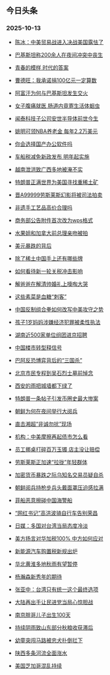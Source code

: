 ## 今日头条 
### 2025-10-13

+ [陈冰：中美贸易战进入决战美国露怯了](https://www.toutiao.com/trending/7560334849270091290/?category_name=topic_innerflow&event_type=hot_board&log_pb=%257B%2522category_name%2522%253A%2522topic_innerflow%2522%252C%2522cluster_type%2522%253A%252213%2522%252C%2522enter_from%2522%253A%2522click_category%2522%252C%2522entrance_hotspot%2522%253A%2522outside%2522%252C%2522event_type%2522%253A%2522hot_board%2522%252C%2522hot_board_cluster_id%2522%253A%25227560334849270091290%2522%252C%2522hot_board_impr_id%2522%253A%2522202510130011192203C797558BA3CF0626%2522%252C%2522jump_page%2522%253A%2522hot_board_page%2522%252C%2522location%2522%253A%2522news_hot_card%2522%252C%2522page_location%2522%253A%2522hot_board_page%2522%252C%2522source%2522%253A%2522trending_tab%2522%252C%2522style_id%2522%253A%252240132%2522%252C%2522title%2522%253A%2522%25E9%2599%2588%25E5%2586%25B0%25EF%25BC%259A%25E4%25B8%25AD%25E7%25BE%258E%25E8%25B4%25B8%25E6%2598%2593%25E6%2588%2598%25E8%25BF%259B%25E5%2585%25A5%25E5%2586%25B3%25E6%2588%2598%25E7%25BE%258E%25E5%259B%25BD%25E9%259C%25B2%25E6%2580%25AF%25E4%25BA%2586%2522%257D&rank=&style_id=40132&topic_id=7560334849270091290)

+ [巴基斯坦称200余人在夜间冲突中丧生](https://www.toutiao.com/trending/7560219596517326894/?category_name=topic_innerflow&event_type=hot_board&log_pb=%257B%2522category_name%2522%253A%2522topic_innerflow%2522%252C%2522cluster_type%2522%253A%25220%2522%252C%2522enter_from%2522%253A%2522click_category%2522%252C%2522entrance_hotspot%2522%253A%2522outside%2522%252C%2522event_type%2522%253A%2522hot_board%2522%252C%2522hot_board_cluster_id%2522%253A%25227560219596517326894%2522%252C%2522hot_board_impr_id%2522%253A%2522202510130011192203C797558BA3CF0626%2522%252C%2522jump_page%2522%253A%2522hot_board_page%2522%252C%2522location%2522%253A%2522news_hot_card%2522%252C%2522page_location%2522%253A%2522hot_board_page%2522%252C%2522source%2522%253A%2522trending_tab%2522%252C%2522style_id%2522%253A%252240132%2522%252C%2522title%2522%253A%2522%25E5%25B7%25B4%25E5%259F%25BA%25E6%2596%25AF%25E5%259D%25A6%25E7%25A7%25B0200%25E4%25BD%2599%25E4%25BA%25BA%25E5%259C%25A8%25E5%25A4%259C%25E9%2597%25B4%25E5%2586%25B2%25E7%25AA%2581%25E4%25B8%25AD%25E4%25B8%25A7%25E7%2594%259F%2522%257D&rank=&style_id=40132&topic_id=7560219596517326894)

+ [青春的模样 时代的答案](https://www.toutiao.com/article/7555126292036485666)

+ [曹德旺：我承诺捐100亿元一定算数](https://www.toutiao.com/trending/7560299616147607082/?category_name=topic_innerflow&event_type=hot_board&log_pb=%257B%2522category_name%2522%253A%2522topic_innerflow%2522%252C%2522cluster_type%2522%253A%252213%2522%252C%2522enter_from%2522%253A%2522click_category%2522%252C%2522entrance_hotspot%2522%253A%2522outside%2522%252C%2522event_type%2522%253A%2522hot_board%2522%252C%2522hot_board_cluster_id%2522%253A%25227560299616147607082%2522%252C%2522hot_board_impr_id%2522%253A%2522202510130011192203C797558BA3CF0626%2522%252C%2522jump_page%2522%253A%2522hot_board_page%2522%252C%2522location%2522%253A%2522news_hot_card%2522%252C%2522page_location%2522%253A%2522hot_board_page%2522%252C%2522source%2522%253A%2522trending_tab%2522%252C%2522style_id%2522%253A%252240132%2522%252C%2522title%2522%253A%2522%25E6%259B%25B9%25E5%25BE%25B7%25E6%2597%25BA%25EF%25BC%259A%25E6%2588%2591%25E6%2589%25BF%25E8%25AF%25BA%25E6%258D%2590100%25E4%25BA%25BF%25E5%2585%2583%25E4%25B8%2580%25E5%25AE%259A%25E7%25AE%2597%25E6%2595%25B0%2522%257D&rank=&style_id=40132&topic_id=7560299616147607082)

+ [阿富汗为何与巴基斯坦发生交火](https://www.toutiao.com/trending/7560229158429658665/?category_name=topic_innerflow&event_type=hot_board&log_pb=%257B%2522category_name%2522%253A%2522topic_innerflow%2522%252C%2522cluster_type%2522%253A%252213%2522%252C%2522enter_from%2522%253A%2522click_category%2522%252C%2522entrance_hotspot%2522%253A%2522outside%2522%252C%2522event_type%2522%253A%2522hot_board%2522%252C%2522hot_board_cluster_id%2522%253A%25227560229158429658665%2522%252C%2522hot_board_impr_id%2522%253A%2522202510130011192203C797558BA3CF0626%2522%252C%2522jump_page%2522%253A%2522hot_board_page%2522%252C%2522location%2522%253A%2522news_hot_card%2522%252C%2522page_location%2522%253A%2522hot_board_page%2522%252C%2522source%2522%253A%2522trending_tab%2522%252C%2522style_id%2522%253A%252240132%2522%252C%2522title%2522%253A%2522%25E9%2598%25BF%25E5%25AF%258C%25E6%25B1%2597%25E4%25B8%25BA%25E4%25BD%2595%25E4%25B8%258E%25E5%25B7%25B4%25E5%259F%25BA%25E6%2596%25AF%25E5%259D%25A6%25E5%258F%2591%25E7%2594%259F%25E4%25BA%25A4%25E7%2581%25AB%2522%257D&rank=&style_id=40132&topic_id=7560229158429658665)

+ [女子腹痛就医 肠道内竟寄生活体蛔虫](https://www.toutiao.com/trending/7559916695859642394/?category_name=topic_innerflow&event_type=hot_board&log_pb=%257B%2522category_name%2522%253A%2522topic_innerflow%2522%252C%2522cluster_type%2522%253A%25226%2522%252C%2522enter_from%2522%253A%2522click_category%2522%252C%2522entrance_hotspot%2522%253A%2522outside%2522%252C%2522event_type%2522%253A%2522hot_board%2522%252C%2522hot_board_cluster_id%2522%253A%25227559916695859642394%2522%252C%2522hot_board_impr_id%2522%253A%2522202510130011192203C797558BA3CF0626%2522%252C%2522jump_page%2522%253A%2522hot_board_page%2522%252C%2522location%2522%253A%2522news_hot_card%2522%252C%2522page_location%2522%253A%2522hot_board_page%2522%252C%2522source%2522%253A%2522trending_tab%2522%252C%2522style_id%2522%253A%252240132%2522%252C%2522title%2522%253A%2522%25E5%25A5%25B3%25E5%25AD%2590%25E8%2585%25B9%25E7%2597%259B%25E5%25B0%25B1%25E5%258C%25BB%2B%25E8%2582%25A0%25E9%2581%2593%25E5%2586%2585%25E7%25AB%259F%25E5%25AF%2584%25E7%2594%259F%25E6%25B4%25BB%25E4%25BD%2593%25E8%259B%2594%25E8%2599%25AB%2522%257D&rank=&style_id=40132&topic_id=7559916695859642394)

+ [闻泰科技子公司安世半导体前世今生](https://www.toutiao.com/trending/7560298791920733737/?category_name=topic_innerflow&event_type=hot_board&log_pb=%257B%2522category_name%2522%253A%2522topic_innerflow%2522%252C%2522cluster_type%2522%253A%252213%2522%252C%2522enter_from%2522%253A%2522click_category%2522%252C%2522entrance_hotspot%2522%253A%2522outside%2522%252C%2522event_type%2522%253A%2522hot_board%2522%252C%2522hot_board_cluster_id%2522%253A%25227560298791920733737%2522%252C%2522hot_board_impr_id%2522%253A%2522202510130011192203C797558BA3CF0626%2522%252C%2522jump_page%2522%253A%2522hot_board_page%2522%252C%2522location%2522%253A%2522news_hot_card%2522%252C%2522page_location%2522%253A%2522hot_board_page%2522%252C%2522source%2522%253A%2522trending_tab%2522%252C%2522style_id%2522%253A%252240132%2522%252C%2522title%2522%253A%2522%25E9%2597%25BB%25E6%25B3%25B0%25E7%25A7%2591%25E6%258A%2580%25E5%25AD%2590%25E5%2585%25AC%25E5%258F%25B8%25E5%25AE%2589%25E4%25B8%2596%25E5%258D%258A%25E5%25AF%25BC%25E4%25BD%2593%25E5%2589%258D%25E4%25B8%2596%25E4%25BB%258A%25E7%2594%259F%2522%257D&rank=&style_id=40132&topic_id=7560298791920733737)

+ [姚明可领NBA养老金 每年2.2万美元](https://www.toutiao.com/trending/7560164700693250086/?category_name=topic_innerflow&event_type=hot_board&log_pb=%257B%2522category_name%2522%253A%2522topic_innerflow%2522%252C%2522cluster_type%2522%253A%25222%2522%252C%2522enter_from%2522%253A%2522click_category%2522%252C%2522entrance_hotspot%2522%253A%2522outside%2522%252C%2522event_type%2522%253A%2522hot_board%2522%252C%2522hot_board_cluster_id%2522%253A%25227560164700693250086%2522%252C%2522hot_board_impr_id%2522%253A%2522202510130011192203C797558BA3CF0626%2522%252C%2522jump_page%2522%253A%2522hot_board_page%2522%252C%2522location%2522%253A%2522news_hot_card%2522%252C%2522page_location%2522%253A%2522hot_board_page%2522%252C%2522source%2522%253A%2522trending_tab%2522%252C%2522style_id%2522%253A%252240132%2522%252C%2522title%2522%253A%2522%25E5%25A7%259A%25E6%2598%258E%25E5%258F%25AF%25E9%25A2%2586NBA%25E5%2585%25BB%25E8%2580%2581%25E9%2587%2591%2B%25E6%25AF%258F%25E5%25B9%25B42.2%25E4%25B8%2587%25E7%25BE%258E%25E5%2585%2583%2522%257D&rank=&style_id=40132&topic_id=7560164700693250086)

+ [你会选择国产办公软件吗](https://www.toutiao.com/trending/7560196055711645723/?category_name=topic_innerflow&event_type=hot_board&log_pb=%257B%2522category_name%2522%253A%2522topic_innerflow%2522%252C%2522cluster_type%2522%253A%252210%2522%252C%2522enter_from%2522%253A%2522click_category%2522%252C%2522entrance_hotspot%2522%253A%2522outside%2522%252C%2522event_type%2522%253A%2522hot_board%2522%252C%2522hot_board_cluster_id%2522%253A%25227560196055711645723%2522%252C%2522hot_board_impr_id%2522%253A%2522202510130011192203C797558BA3CF0626%2522%252C%2522jump_page%2522%253A%2522hot_board_page%2522%252C%2522location%2522%253A%2522news_hot_card%2522%252C%2522page_location%2522%253A%2522hot_board_page%2522%252C%2522source%2522%253A%2522trending_tab%2522%252C%2522style_id%2522%253A%252240132%2522%252C%2522title%2522%253A%2522%25E4%25BD%25A0%25E4%25BC%259A%25E9%2580%2589%25E6%258B%25A9%25E5%259B%25BD%25E4%25BA%25A7%25E5%258A%259E%25E5%2585%25AC%25E8%25BD%25AF%25E4%25BB%25B6%25E5%2590%2597%2522%257D&rank=&style_id=40132&topic_id=7560196055711645723)

+ [车船税减免新政发布 明年起实施](https://www.toutiao.com/trending/7560178832024813622/?category_name=topic_innerflow&event_type=hot_board&log_pb=%257B%2522category_name%2522%253A%2522topic_innerflow%2522%252C%2522cluster_type%2522%253A%25226%2522%252C%2522enter_from%2522%253A%2522click_category%2522%252C%2522entrance_hotspot%2522%253A%2522outside%2522%252C%2522event_type%2522%253A%2522hot_board%2522%252C%2522hot_board_cluster_id%2522%253A%25227560178832024813622%2522%252C%2522hot_board_impr_id%2522%253A%2522202510130011192203C797558BA3CF0626%2522%252C%2522jump_page%2522%253A%2522hot_board_page%2522%252C%2522location%2522%253A%2522news_hot_card%2522%252C%2522page_location%2522%253A%2522hot_board_page%2522%252C%2522source%2522%253A%2522trending_tab%2522%252C%2522style_id%2522%253A%252240132%2522%252C%2522title%2522%253A%2522%25E8%25BD%25A6%25E8%2588%25B9%25E7%25A8%258E%25E5%2587%258F%25E5%2585%258D%25E6%2596%25B0%25E6%2594%25BF%25E5%258F%2591%25E5%25B8%2583%2B%25E6%2598%258E%25E5%25B9%25B4%25E8%25B5%25B7%25E5%25AE%259E%25E6%2596%25BD%2522%257D&rank=&style_id=40132&topic_id=7560178832024813622)

+ [越南泄洪致广西多地被淹不实](https://www.toutiao.com/trending/7560287843545828891/?category_name=topic_innerflow&event_type=hot_board&log_pb=%257B%2522category_name%2522%253A%2522topic_innerflow%2522%252C%2522cluster_type%2522%253A%25222%2522%252C%2522enter_from%2522%253A%2522click_category%2522%252C%2522entrance_hotspot%2522%253A%2522outside%2522%252C%2522event_type%2522%253A%2522hot_board%2522%252C%2522hot_board_cluster_id%2522%253A%25227560287843545828891%2522%252C%2522hot_board_impr_id%2522%253A%2522202510130011192203C797558BA3CF0626%2522%252C%2522jump_page%2522%253A%2522hot_board_page%2522%252C%2522location%2522%253A%2522news_hot_card%2522%252C%2522page_location%2522%253A%2522hot_board_page%2522%252C%2522source%2522%253A%2522trending_tab%2522%252C%2522style_id%2522%253A%252240132%2522%252C%2522title%2522%253A%2522%25E8%25B6%258A%25E5%258D%2597%25E6%25B3%2584%25E6%25B4%25AA%25E8%2587%25B4%25E5%25B9%25BF%25E8%25A5%25BF%25E5%25A4%259A%25E5%259C%25B0%25E8%25A2%25AB%25E6%25B7%25B9%25E4%25B8%258D%25E5%25AE%259E%2522%257D&rank=&style_id=40132&topic_id=7560287843545828891)

+ [特朗普正满世界为美国寻找重稀土矿](https://www.toutiao.com/trending/7560269790955179556/?category_name=topic_innerflow&event_type=hot_board&log_pb=%257B%2522category_name%2522%253A%2522topic_innerflow%2522%252C%2522cluster_type%2522%253A%252213%2522%252C%2522enter_from%2522%253A%2522click_category%2522%252C%2522entrance_hotspot%2522%253A%2522outside%2522%252C%2522event_type%2522%253A%2522hot_board%2522%252C%2522hot_board_cluster_id%2522%253A%25227560269790955179556%2522%252C%2522hot_board_impr_id%2522%253A%2522202510130011192203C797558BA3CF0626%2522%252C%2522jump_page%2522%253A%2522hot_board_page%2522%252C%2522location%2522%253A%2522news_hot_card%2522%252C%2522page_location%2522%253A%2522hot_board_page%2522%252C%2522source%2522%253A%2522trending_tab%2522%252C%2522style_id%2522%253A%252240132%2522%252C%2522title%2522%253A%2522%25E7%2589%25B9%25E6%259C%2597%25E6%2599%25AE%25E6%25AD%25A3%25E6%25BB%25A1%25E4%25B8%2596%25E7%2595%258C%25E4%25B8%25BA%25E7%25BE%258E%25E5%259B%25BD%25E5%25AF%25BB%25E6%2589%25BE%25E9%2587%258D%25E7%25A8%2580%25E5%259C%259F%25E7%259F%25BF%2522%257D&rank=&style_id=40132&topic_id=7560269790955179556)

+ [晋A99999劳斯莱斯幻影将被司法拍卖](https://www.toutiao.com/trending/7560222734849359914/?category_name=topic_innerflow&event_type=hot_board&log_pb=%257B%2522category_name%2522%253A%2522topic_innerflow%2522%252C%2522cluster_type%2522%253A%25228%2522%252C%2522enter_from%2522%253A%2522click_category%2522%252C%2522entrance_hotspot%2522%253A%2522outside%2522%252C%2522event_type%2522%253A%2522hot_board%2522%252C%2522hot_board_cluster_id%2522%253A%25227560222734849359914%2522%252C%2522hot_board_impr_id%2522%253A%2522202510130011192203C797558BA3CF0626%2522%252C%2522jump_page%2522%253A%2522hot_board_page%2522%252C%2522location%2522%253A%2522news_hot_card%2522%252C%2522page_location%2522%253A%2522hot_board_page%2522%252C%2522source%2522%253A%2522trending_tab%2522%252C%2522style_id%2522%253A%252240132%2522%252C%2522title%2522%253A%2522%25E6%2599%258BA99999%25E5%258A%25B3%25E6%2596%25AF%25E8%258E%25B1%25E6%2596%25AF%25E5%25B9%25BB%25E5%25BD%25B1%25E5%25B0%2586%25E8%25A2%25AB%25E5%258F%25B8%25E6%25B3%2595%25E6%258B%258D%25E5%258D%2596%2522%257D&rank=&style_id=40132&topic_id=7560222734849359914)

+ [非遗手工艺品高价合理吗](https://www.toutiao.com/trending/7560109141411708964/?category_name=topic_innerflow&event_type=hot_board&log_pb=%257B%2522category_name%2522%253A%2522topic_innerflow%2522%252C%2522cluster_type%2522%253A%252210%2522%252C%2522enter_from%2522%253A%2522click_category%2522%252C%2522entrance_hotspot%2522%253A%2522outside%2522%252C%2522event_type%2522%253A%2522hot_board%2522%252C%2522hot_board_cluster_id%2522%253A%25227560109141411708964%2522%252C%2522hot_board_impr_id%2522%253A%2522202510130011192203C797558BA3CF0626%2522%252C%2522jump_page%2522%253A%2522hot_board_page%2522%252C%2522location%2522%253A%2522news_hot_card%2522%252C%2522page_location%2522%253A%2522hot_board_page%2522%252C%2522source%2522%253A%2522trending_tab%2522%252C%2522style_id%2522%253A%252240132%2522%252C%2522title%2522%253A%2522%25E9%259D%259E%25E9%2581%2597%25E6%2589%258B%25E5%25B7%25A5%25E8%2589%25BA%25E5%2593%2581%25E9%25AB%2598%25E4%25BB%25B7%25E5%2590%2588%25E7%2590%2586%25E5%2590%2597%2522%257D&rank=&style_id=40132&topic_id=7560109141411708964)

+ [商务部公告附件首次改为wps格式](https://www.toutiao.com/trending/7560184989435740203/?category_name=topic_innerflow&event_type=hot_board&log_pb=%257B%2522category_name%2522%253A%2522topic_innerflow%2522%252C%2522cluster_type%2522%253A%25226%2522%252C%2522enter_from%2522%253A%2522click_category%2522%252C%2522entrance_hotspot%2522%253A%2522outside%2522%252C%2522event_type%2522%253A%2522hot_board%2522%252C%2522hot_board_cluster_id%2522%253A%25227560184989435740203%2522%252C%2522hot_board_impr_id%2522%253A%2522202510130011192203C797558BA3CF0626%2522%252C%2522jump_page%2522%253A%2522hot_board_page%2522%252C%2522location%2522%253A%2522news_hot_card%2522%252C%2522page_location%2522%253A%2522hot_board_page%2522%252C%2522source%2522%253A%2522trending_tab%2522%252C%2522style_id%2522%253A%252240132%2522%252C%2522title%2522%253A%2522%25E5%2595%2586%25E5%258A%25A1%25E9%2583%25A8%25E5%2585%25AC%25E5%2591%258A%25E9%2599%2584%25E4%25BB%25B6%25E9%25A6%2596%25E6%25AC%25A1%25E6%2594%25B9%25E4%25B8%25BAwps%25E6%25A0%25BC%25E5%25BC%258F%2522%257D&rank=&style_id=40132&topic_id=7560184989435740203)

+ [水果姐和加拿大前总理亲吻被拍](https://www.toutiao.com/trending/7560092587483201590/?category_name=topic_innerflow&event_type=hot_board&log_pb=%257B%2522category_name%2522%253A%2522topic_innerflow%2522%252C%2522cluster_type%2522%253A%25226%2522%252C%2522enter_from%2522%253A%2522click_category%2522%252C%2522entrance_hotspot%2522%253A%2522outside%2522%252C%2522event_type%2522%253A%2522hot_board%2522%252C%2522hot_board_cluster_id%2522%253A%25227560092587483201590%2522%252C%2522hot_board_impr_id%2522%253A%2522202510130011192203C797558BA3CF0626%2522%252C%2522jump_page%2522%253A%2522hot_board_page%2522%252C%2522location%2522%253A%2522news_hot_card%2522%252C%2522page_location%2522%253A%2522hot_board_page%2522%252C%2522source%2522%253A%2522trending_tab%2522%252C%2522style_id%2522%253A%252240132%2522%252C%2522title%2522%253A%2522%25E6%25B0%25B4%25E6%259E%259C%25E5%25A7%2590%25E5%2592%258C%25E5%258A%25A0%25E6%258B%25BF%25E5%25A4%25A7%25E5%2589%258D%25E6%2580%25BB%25E7%2590%2586%25E4%25BA%25B2%25E5%2590%25BB%25E8%25A2%25AB%25E6%258B%258D%2522%257D&rank=&style_id=40132&topic_id=7560092587483201590)

+ [美元暴跌的背后](https://www.toutiao.com/trending/7560307919737065003/?category_name=topic_innerflow&event_type=hot_board&log_pb=%257B%2522category_name%2522%253A%2522topic_innerflow%2522%252C%2522cluster_type%2522%253A%252213%2522%252C%2522enter_from%2522%253A%2522click_category%2522%252C%2522entrance_hotspot%2522%253A%2522outside%2522%252C%2522event_type%2522%253A%2522hot_board%2522%252C%2522hot_board_cluster_id%2522%253A%25227560307919737065003%2522%252C%2522hot_board_impr_id%2522%253A%2522202510130011192203C797558BA3CF0626%2522%252C%2522jump_page%2522%253A%2522hot_board_page%2522%252C%2522location%2522%253A%2522news_hot_card%2522%252C%2522page_location%2522%253A%2522hot_board_page%2522%252C%2522source%2522%253A%2522trending_tab%2522%252C%2522style_id%2522%253A%252240132%2522%252C%2522title%2522%253A%2522%25E7%25BE%258E%25E5%2585%2583%25E6%259A%25B4%25E8%25B7%258C%25E7%259A%2584%25E8%2583%258C%25E5%2590%258E%2522%257D&rank=&style_id=40132&topic_id=7560307919737065003)

+ [除了稀土中国手上还有哪些牌](https://www.toutiao.com/trending/7560252957095104019/?category_name=topic_innerflow&event_type=hot_board&log_pb=%257B%2522category_name%2522%253A%2522topic_innerflow%2522%252C%2522cluster_type%2522%253A%252213%2522%252C%2522enter_from%2522%253A%2522click_category%2522%252C%2522entrance_hotspot%2522%253A%2522outside%2522%252C%2522event_type%2522%253A%2522hot_board%2522%252C%2522hot_board_cluster_id%2522%253A%25227560252957095104019%2522%252C%2522hot_board_impr_id%2522%253A%2522202510130011192203C797558BA3CF0626%2522%252C%2522jump_page%2522%253A%2522hot_board_page%2522%252C%2522location%2522%253A%2522news_hot_card%2522%252C%2522page_location%2522%253A%2522hot_board_page%2522%252C%2522source%2522%253A%2522trending_tab%2522%252C%2522style_id%2522%253A%252240132%2522%252C%2522title%2522%253A%2522%25E9%2599%25A4%25E4%25BA%2586%25E7%25A8%2580%25E5%259C%259F%25E4%25B8%25AD%25E5%259B%25BD%25E6%2589%258B%25E4%25B8%258A%25E8%25BF%2598%25E6%259C%2589%25E5%2593%25AA%25E4%25BA%259B%25E7%2589%258C%2522%257D&rank=&style_id=40132&topic_id=7560252957095104019)

+ [如何看待新一轮关税冲击影响](https://www.toutiao.com/trending/7560282755901165097/?category_name=topic_innerflow&event_type=hot_board&log_pb=%257B%2522category_name%2522%253A%2522topic_innerflow%2522%252C%2522cluster_type%2522%253A%252213%2522%252C%2522enter_from%2522%253A%2522click_category%2522%252C%2522entrance_hotspot%2522%253A%2522outside%2522%252C%2522event_type%2522%253A%2522hot_board%2522%252C%2522hot_board_cluster_id%2522%253A%25227560282755901165097%2522%252C%2522hot_board_impr_id%2522%253A%2522202510130011192203C797558BA3CF0626%2522%252C%2522jump_page%2522%253A%2522hot_board_page%2522%252C%2522location%2522%253A%2522news_hot_card%2522%252C%2522page_location%2522%253A%2522hot_board_page%2522%252C%2522source%2522%253A%2522trending_tab%2522%252C%2522style_id%2522%253A%252240132%2522%252C%2522title%2522%253A%2522%25E5%25A6%2582%25E4%25BD%2595%25E7%259C%258B%25E5%25BE%2585%25E6%2596%25B0%25E4%25B8%2580%25E8%25BD%25AE%25E5%2585%25B3%25E7%25A8%258E%25E5%2586%25B2%25E5%2587%25BB%25E5%25BD%25B1%25E5%2593%258D%2522%257D&rank=&style_id=40132&topic_id=7560282755901165097)

+ [解爸爸在解清帅婚礼上嚎啕大哭](https://www.toutiao.com/trending/7560144305810784283/?category_name=topic_innerflow&event_type=hot_board&log_pb=%257B%2522category_name%2522%253A%2522topic_innerflow%2522%252C%2522cluster_type%2522%253A%25228%2522%252C%2522enter_from%2522%253A%2522click_category%2522%252C%2522entrance_hotspot%2522%253A%2522outside%2522%252C%2522event_type%2522%253A%2522hot_board%2522%252C%2522hot_board_cluster_id%2522%253A%25227560144305810784283%2522%252C%2522hot_board_impr_id%2522%253A%2522202510130011192203C797558BA3CF0626%2522%252C%2522jump_page%2522%253A%2522hot_board_page%2522%252C%2522location%2522%253A%2522news_hot_card%2522%252C%2522page_location%2522%253A%2522hot_board_page%2522%252C%2522source%2522%253A%2522trending_tab%2522%252C%2522style_id%2522%253A%252240132%2522%252C%2522title%2522%253A%2522%25E8%25A7%25A3%25E7%2588%25B8%25E7%2588%25B8%25E5%259C%25A8%25E8%25A7%25A3%25E6%25B8%2585%25E5%25B8%2585%25E5%25A9%259A%25E7%25A4%25BC%25E4%25B8%258A%25E5%259A%258E%25E5%2595%2595%25E5%25A4%25A7%25E5%2593%25AD%2522%257D&rank=&style_id=40132&topic_id=7560144305810784283)

+ [这些素菜是血糖“刺客”](https://www.toutiao.com/trending/7559928470294642707/?category_name=topic_innerflow&event_type=hot_board&log_pb=%257B%2522category_name%2522%253A%2522topic_innerflow%2522%252C%2522cluster_type%2522%253A%25226%2522%252C%2522enter_from%2522%253A%2522click_category%2522%252C%2522entrance_hotspot%2522%253A%2522outside%2522%252C%2522event_type%2522%253A%2522hot_board%2522%252C%2522hot_board_cluster_id%2522%253A%25227559928470294642707%2522%252C%2522hot_board_impr_id%2522%253A%2522202510130011192203C797558BA3CF0626%2522%252C%2522jump_page%2522%253A%2522hot_board_page%2522%252C%2522location%2522%253A%2522news_hot_card%2522%252C%2522page_location%2522%253A%2522hot_board_page%2522%252C%2522source%2522%253A%2522trending_tab%2522%252C%2522style_id%2522%253A%252240132%2522%252C%2522title%2522%253A%2522%25E8%25BF%2599%25E4%25BA%259B%25E7%25B4%25A0%25E8%258F%259C%25E6%2598%25AF%25E8%25A1%2580%25E7%25B3%2596%25E2%2580%259C%25E5%2588%25BA%25E5%25AE%25A2%25E2%2580%259D%2522%257D&rank=&style_id=40132&topic_id=7559928470294642707)

+ [中国反制组合拳如何改写中美攻守之势](https://www.toutiao.com/trending/7560176775968329252/?category_name=topic_innerflow&event_type=hot_board&log_pb=%257B%2522category_name%2522%253A%2522topic_innerflow%2522%252C%2522cluster_type%2522%253A%252213%2522%252C%2522enter_from%2522%253A%2522click_category%2522%252C%2522entrance_hotspot%2522%253A%2522outside%2522%252C%2522event_type%2522%253A%2522hot_board%2522%252C%2522hot_board_cluster_id%2522%253A%25227560176775968329252%2522%252C%2522hot_board_impr_id%2522%253A%2522202510130011192203C797558BA3CF0626%2522%252C%2522jump_page%2522%253A%2522hot_board_page%2522%252C%2522location%2522%253A%2522news_hot_card%2522%252C%2522page_location%2522%253A%2522hot_board_page%2522%252C%2522source%2522%253A%2522trending_tab%2522%252C%2522style_id%2522%253A%252240132%2522%252C%2522title%2522%253A%2522%25E4%25B8%25AD%25E5%259B%25BD%25E5%258F%258D%25E5%2588%25B6%25E7%25BB%2584%25E5%2590%2588%25E6%258B%25B3%25E5%25A6%2582%25E4%25BD%2595%25E6%2594%25B9%25E5%2586%2599%25E4%25B8%25AD%25E7%25BE%258E%25E6%2594%25BB%25E5%25AE%2588%25E4%25B9%258B%25E5%258A%25BF%2522%257D&rank=&style_id=40132&topic_id=7560176775968329252)

+ [孩子1岁妈妈涉嫌经济犯罪被柔性执法](https://www.toutiao.com/trending/7560259996090400809/?category_name=topic_innerflow&event_type=hot_board&log_pb=%257B%2522category_name%2522%253A%2522topic_innerflow%2522%252C%2522cluster_type%2522%253A%25220%2522%252C%2522enter_from%2522%253A%2522click_category%2522%252C%2522entrance_hotspot%2522%253A%2522outside%2522%252C%2522event_type%2522%253A%2522hot_board%2522%252C%2522hot_board_cluster_id%2522%253A%25227560259996090400809%2522%252C%2522hot_board_impr_id%2522%253A%2522202510130011192203C797558BA3CF0626%2522%252C%2522jump_page%2522%253A%2522hot_board_page%2522%252C%2522location%2522%253A%2522news_hot_card%2522%252C%2522page_location%2522%253A%2522hot_board_page%2522%252C%2522source%2522%253A%2522trending_tab%2522%252C%2522style_id%2522%253A%252240132%2522%252C%2522title%2522%253A%2522%25E5%25AD%25A9%25E5%25AD%25901%25E5%25B2%2581%25E5%25A6%2588%25E5%25A6%2588%25E6%25B6%2589%25E5%25AB%258C%25E7%25BB%258F%25E6%25B5%258E%25E7%258A%25AF%25E7%25BD%25AA%25E8%25A2%25AB%25E6%259F%2594%25E6%2580%25A7%25E6%2589%25A7%25E6%25B3%2595%2522%257D&rank=&style_id=40132&topic_id=7560259996090400809)

+ [湖南近500家单位组团进京招聘](https://www.toutiao.com/trending/7560227369299836955/?category_name=topic_innerflow&event_type=hot_board&log_pb=%257B%2522category_name%2522%253A%2522topic_innerflow%2522%252C%2522cluster_type%2522%253A%25226%2522%252C%2522enter_from%2522%253A%2522click_category%2522%252C%2522entrance_hotspot%2522%253A%2522outside%2522%252C%2522event_type%2522%253A%2522hot_board%2522%252C%2522hot_board_cluster_id%2522%253A%25227560227369299836955%2522%252C%2522hot_board_impr_id%2522%253A%2522202510130011192203C797558BA3CF0626%2522%252C%2522jump_page%2522%253A%2522hot_board_page%2522%252C%2522location%2522%253A%2522news_hot_card%2522%252C%2522page_location%2522%253A%2522hot_board_page%2522%252C%2522source%2522%253A%2522trending_tab%2522%252C%2522style_id%2522%253A%252240132%2522%252C%2522title%2522%253A%2522%25E6%25B9%2596%25E5%258D%2597%25E8%25BF%2591500%25E5%25AE%25B6%25E5%258D%2595%25E4%25BD%258D%25E7%25BB%2584%25E5%259B%25A2%25E8%25BF%259B%25E4%25BA%25AC%25E6%258B%259B%25E8%2581%2598%2522%257D&rank=&style_id=40132&topic_id=7560227369299836955)

+ [中国楼市转型释信号](https://www.toutiao.com/trending/7560154752831458879/?category_name=topic_innerflow&event_type=hot_board&log_pb=%257B%2522category_name%2522%253A%2522topic_innerflow%2522%252C%2522cluster_type%2522%253A%252213%2522%252C%2522enter_from%2522%253A%2522click_category%2522%252C%2522entrance_hotspot%2522%253A%2522outside%2522%252C%2522event_type%2522%253A%2522hot_board%2522%252C%2522hot_board_cluster_id%2522%253A%25227560154752831458879%2522%252C%2522hot_board_impr_id%2522%253A%2522202510130011192203C797558BA3CF0626%2522%252C%2522jump_page%2522%253A%2522hot_board_page%2522%252C%2522location%2522%253A%2522news_hot_card%2522%252C%2522page_location%2522%253A%2522hot_board_page%2522%252C%2522source%2522%253A%2522trending_tab%2522%252C%2522style_id%2522%253A%252240132%2522%252C%2522title%2522%253A%2522%25E4%25B8%25AD%25E5%259B%25BD%25E6%25A5%25BC%25E5%25B8%2582%25E8%25BD%25AC%25E5%259E%258B%25E9%2587%258A%25E4%25BF%25A1%25E5%258F%25B7%2522%257D&rank=&style_id=40132&topic_id=7560154752831458879)

+ [巴阿反恐博弈背后的“三国杀”](https://www.toutiao.com/trending/7560154060607737371/?category_name=topic_innerflow&event_type=hot_board&log_pb=%257B%2522category_name%2522%253A%2522topic_innerflow%2522%252C%2522cluster_type%2522%253A%252213%2522%252C%2522enter_from%2522%253A%2522click_category%2522%252C%2522entrance_hotspot%2522%253A%2522outside%2522%252C%2522event_type%2522%253A%2522hot_board%2522%252C%2522hot_board_cluster_id%2522%253A%25227560154060607737371%2522%252C%2522hot_board_impr_id%2522%253A%2522202510130011192203C797558BA3CF0626%2522%252C%2522jump_page%2522%253A%2522hot_board_page%2522%252C%2522location%2522%253A%2522news_hot_card%2522%252C%2522page_location%2522%253A%2522hot_board_page%2522%252C%2522source%2522%253A%2522trending_tab%2522%252C%2522style_id%2522%253A%252240132%2522%252C%2522title%2522%253A%2522%25E5%25B7%25B4%25E9%2598%25BF%25E5%258F%258D%25E6%2581%2590%25E5%258D%259A%25E5%25BC%2588%25E8%2583%258C%25E5%2590%258E%25E7%259A%2584%25E2%2580%259C%25E4%25B8%2589%25E5%259B%25BD%25E6%259D%2580%25E2%2580%259D%2522%257D&rank=&style_id=40132&topic_id=7560154060607737371)

+ [北京市民专程到吴石烈士墓前悼念](https://www.toutiao.com/trending/7560179411371622436/?category_name=topic_innerflow&event_type=hot_board&log_pb=%257B%2522category_name%2522%253A%2522topic_innerflow%2522%252C%2522cluster_type%2522%253A%25220%2522%252C%2522enter_from%2522%253A%2522click_category%2522%252C%2522entrance_hotspot%2522%253A%2522outside%2522%252C%2522event_type%2522%253A%2522hot_board%2522%252C%2522hot_board_cluster_id%2522%253A%25227560179411371622436%2522%252C%2522hot_board_impr_id%2522%253A%2522202510130011192203C797558BA3CF0626%2522%252C%2522jump_page%2522%253A%2522hot_board_page%2522%252C%2522location%2522%253A%2522news_hot_card%2522%252C%2522page_location%2522%253A%2522hot_board_page%2522%252C%2522source%2522%253A%2522trending_tab%2522%252C%2522style_id%2522%253A%252240132%2522%252C%2522title%2522%253A%2522%25E5%258C%2597%25E4%25BA%25AC%25E5%25B8%2582%25E6%25B0%2591%25E4%25B8%2593%25E7%25A8%258B%25E5%2588%25B0%25E5%2590%25B4%25E7%259F%25B3%25E7%2583%2588%25E5%25A3%25AB%25E5%25A2%2593%25E5%2589%258D%25E6%2582%25BC%25E5%25BF%25B5%2522%257D&rank=&style_id=40132&topic_id=7560179411371622436)

+ [西安的雨把城墙都下绿了](https://www.toutiao.com/trending/7560179363858300969/?category_name=topic_innerflow&event_type=hot_board&log_pb=%257B%2522category_name%2522%253A%2522topic_innerflow%2522%252C%2522cluster_type%2522%253A%25226%2522%252C%2522enter_from%2522%253A%2522click_category%2522%252C%2522entrance_hotspot%2522%253A%2522outside%2522%252C%2522event_type%2522%253A%2522hot_board%2522%252C%2522hot_board_cluster_id%2522%253A%25227560179363858300969%2522%252C%2522hot_board_impr_id%2522%253A%2522202510130011192203C797558BA3CF0626%2522%252C%2522jump_page%2522%253A%2522hot_board_page%2522%252C%2522location%2522%253A%2522news_hot_card%2522%252C%2522page_location%2522%253A%2522hot_board_page%2522%252C%2522source%2522%253A%2522trending_tab%2522%252C%2522style_id%2522%253A%252240132%2522%252C%2522title%2522%253A%2522%25E8%25A5%25BF%25E5%25AE%2589%25E7%259A%2584%25E9%259B%25A8%25E6%258A%258A%25E5%259F%258E%25E5%25A2%2599%25E9%2583%25BD%25E4%25B8%258B%25E7%25BB%25BF%25E4%25BA%2586%2522%257D&rank=&style_id=40132&topic_id=7560179363858300969)

+ [特朗普一条帖子引发币圈史最大惨案](https://www.toutiao.com/trending/7560309088249187890/?category_name=topic_innerflow&event_type=hot_board&log_pb=%257B%2522category_name%2522%253A%2522topic_innerflow%2522%252C%2522cluster_type%2522%253A%252213%2522%252C%2522enter_from%2522%253A%2522click_category%2522%252C%2522entrance_hotspot%2522%253A%2522outside%2522%252C%2522event_type%2522%253A%2522hot_board%2522%252C%2522hot_board_cluster_id%2522%253A%25227560309088249187890%2522%252C%2522hot_board_impr_id%2522%253A%2522202510130011192203C797558BA3CF0626%2522%252C%2522jump_page%2522%253A%2522hot_board_page%2522%252C%2522location%2522%253A%2522news_hot_card%2522%252C%2522page_location%2522%253A%2522hot_board_page%2522%252C%2522source%2522%253A%2522trending_tab%2522%252C%2522style_id%2522%253A%252240132%2522%252C%2522title%2522%253A%2522%25E7%2589%25B9%25E6%259C%2597%25E6%2599%25AE%25E4%25B8%2580%25E6%259D%25A1%25E5%25B8%2596%25E5%25AD%2590%25E5%25BC%2595%25E5%258F%2591%25E5%25B8%2581%25E5%259C%2588%25E5%258F%25B2%25E6%259C%2580%25E5%25A4%25A7%25E6%2583%25A8%25E6%25A1%2588%2522%257D&rank=&style_id=40132&topic_id=7560309088249187890)

+ [朝鲜为何在夜间举行大阅兵](https://www.toutiao.com/trending/7560225770770009643/?category_name=topic_innerflow&event_type=hot_board&log_pb=%257B%2522category_name%2522%253A%2522topic_innerflow%2522%252C%2522cluster_type%2522%253A%252213%2522%252C%2522enter_from%2522%253A%2522click_category%2522%252C%2522entrance_hotspot%2522%253A%2522outside%2522%252C%2522event_type%2522%253A%2522hot_board%2522%252C%2522hot_board_cluster_id%2522%253A%25227560225770770009643%2522%252C%2522hot_board_impr_id%2522%253A%2522202510130011192203C797558BA3CF0626%2522%252C%2522jump_page%2522%253A%2522hot_board_page%2522%252C%2522location%2522%253A%2522news_hot_card%2522%252C%2522page_location%2522%253A%2522hot_board_page%2522%252C%2522source%2522%253A%2522trending_tab%2522%252C%2522style_id%2522%253A%252240132%2522%252C%2522title%2522%253A%2522%25E6%259C%259D%25E9%25B2%259C%25E4%25B8%25BA%25E4%25BD%2595%25E5%259C%25A8%25E5%25A4%259C%25E9%2597%25B4%25E4%25B8%25BE%25E8%25A1%258C%25E5%25A4%25A7%25E9%2598%2585%25E5%2585%25B5%2522%257D&rank=&style_id=40132&topic_id=7560225770770009643)

+ [直击湘超“非诚勿扰”现场](https://www.toutiao.com/trending/7560208678654132267/?category_name=topic_innerflow&event_type=hot_board&log_pb=%257B%2522category_name%2522%253A%2522topic_innerflow%2522%252C%2522cluster_type%2522%253A%25220%2522%252C%2522enter_from%2522%253A%2522click_category%2522%252C%2522entrance_hotspot%2522%253A%2522outside%2522%252C%2522event_type%2522%253A%2522hot_board%2522%252C%2522hot_board_cluster_id%2522%253A%25227560208678654132267%2522%252C%2522hot_board_impr_id%2522%253A%2522202510130011192203C797558BA3CF0626%2522%252C%2522jump_page%2522%253A%2522hot_board_page%2522%252C%2522location%2522%253A%2522news_hot_card%2522%252C%2522page_location%2522%253A%2522hot_board_page%2522%252C%2522source%2522%253A%2522trending_tab%2522%252C%2522style_id%2522%253A%252240132%2522%252C%2522title%2522%253A%2522%25E7%259B%25B4%25E5%2587%25BB%25E6%25B9%2598%25E8%25B6%2585%25E2%2580%259C%25E9%259D%259E%25E8%25AF%259A%25E5%258B%25BF%25E6%2589%25B0%25E2%2580%259D%25E7%258E%25B0%25E5%259C%25BA%2522%257D&rank=&style_id=40132&topic_id=7560208678654132267)

+ [机构：中美摩擦再起债市怎么看](https://www.toutiao.com/trending/7560221769437548068/?category_name=topic_innerflow&event_type=hot_board&log_pb=%257B%2522category_name%2522%253A%2522topic_innerflow%2522%252C%2522cluster_type%2522%253A%252213%2522%252C%2522enter_from%2522%253A%2522click_category%2522%252C%2522entrance_hotspot%2522%253A%2522outside%2522%252C%2522event_type%2522%253A%2522hot_board%2522%252C%2522hot_board_cluster_id%2522%253A%25227560221769437548068%2522%252C%2522hot_board_impr_id%2522%253A%2522202510130011192203C797558BA3CF0626%2522%252C%2522jump_page%2522%253A%2522hot_board_page%2522%252C%2522location%2522%253A%2522news_hot_card%2522%252C%2522page_location%2522%253A%2522hot_board_page%2522%252C%2522source%2522%253A%2522trending_tab%2522%252C%2522style_id%2522%253A%252240132%2522%252C%2522title%2522%253A%2522%25E6%259C%25BA%25E6%259E%2584%25EF%25BC%259A%25E4%25B8%25AD%25E7%25BE%258E%25E6%2591%25A9%25E6%2593%25A6%25E5%2586%258D%25E8%25B5%25B7%25E5%2580%25BA%25E5%25B8%2582%25E6%2580%258E%25E4%25B9%2588%25E7%259C%258B%2522%257D&rank=&style_id=40132&topic_id=7560221769437548068)

+ [员工挪桌打碎百万玉镯 店主没让赔偿](https://www.toutiao.com/trending/7560217854789206058/?category_name=topic_innerflow&event_type=hot_board&log_pb=%257B%2522category_name%2522%253A%2522topic_innerflow%2522%252C%2522cluster_type%2522%253A%25226%2522%252C%2522enter_from%2522%253A%2522click_category%2522%252C%2522entrance_hotspot%2522%253A%2522outside%2522%252C%2522event_type%2522%253A%2522hot_board%2522%252C%2522hot_board_cluster_id%2522%253A%25227560217854789206058%2522%252C%2522hot_board_impr_id%2522%253A%2522202510130011192203C797558BA3CF0626%2522%252C%2522jump_page%2522%253A%2522hot_board_page%2522%252C%2522location%2522%253A%2522news_hot_card%2522%252C%2522page_location%2522%253A%2522hot_board_page%2522%252C%2522source%2522%253A%2522trending_tab%2522%252C%2522style_id%2522%253A%252240132%2522%252C%2522title%2522%253A%2522%25E5%2591%2598%25E5%25B7%25A5%25E6%258C%25AA%25E6%25A1%258C%25E6%2589%2593%25E7%25A2%258E%25E7%2599%25BE%25E4%25B8%2587%25E7%258E%2589%25E9%2595%25AF%2B%25E5%25BA%2597%25E4%25B8%25BB%25E6%25B2%25A1%25E8%25AE%25A9%25E8%25B5%2594%25E5%2581%25BF%2522%257D&rank=&style_id=40132&topic_id=7560217854789206058)

+ [劳斯莱斯正加速“拉拢”年轻群体](https://www.toutiao.com/trending/7560290591092916263/?category_name=topic_innerflow&event_type=hot_board&log_pb=%257B%2522category_name%2522%253A%2522topic_innerflow%2522%252C%2522cluster_type%2522%253A%25226%2522%252C%2522enter_from%2522%253A%2522click_category%2522%252C%2522entrance_hotspot%2522%253A%2522outside%2522%252C%2522event_type%2522%253A%2522hot_board%2522%252C%2522hot_board_cluster_id%2522%253A%25227560290591092916263%2522%252C%2522hot_board_impr_id%2522%253A%2522202510130011192203C797558BA3CF0626%2522%252C%2522jump_page%2522%253A%2522hot_board_page%2522%252C%2522location%2522%253A%2522news_hot_card%2522%252C%2522page_location%2522%253A%2522hot_board_page%2522%252C%2522source%2522%253A%2522trending_tab%2522%252C%2522style_id%2522%253A%252240132%2522%252C%2522title%2522%253A%2522%25E5%258A%25B3%25E6%2596%25AF%25E8%258E%25B1%25E6%2596%25AF%25E6%25AD%25A3%25E5%258A%25A0%25E9%2580%259F%25E2%2580%259C%25E6%258B%2589%25E6%258B%25A2%25E2%2580%259D%25E5%25B9%25B4%25E8%25BD%25BB%25E7%25BE%25A4%25E4%25BD%2593%2522%257D&rank=&style_id=40132&topic_id=7560290591092916263)

+ [加密货币暴跌之际乌知名交易员疑自杀](https://www.toutiao.com/trending/7560210482423971859/?category_name=topic_innerflow&event_type=hot_board&log_pb=%257B%2522category_name%2522%253A%2522topic_innerflow%2522%252C%2522cluster_type%2522%253A%25226%2522%252C%2522enter_from%2522%253A%2522click_category%2522%252C%2522entrance_hotspot%2522%253A%2522outside%2522%252C%2522event_type%2522%253A%2522hot_board%2522%252C%2522hot_board_cluster_id%2522%253A%25227560210482423971859%2522%252C%2522hot_board_impr_id%2522%253A%2522202510130011192203C797558BA3CF0626%2522%252C%2522jump_page%2522%253A%2522hot_board_page%2522%252C%2522location%2522%253A%2522news_hot_card%2522%252C%2522page_location%2522%253A%2522hot_board_page%2522%252C%2522source%2522%253A%2522trending_tab%2522%252C%2522style_id%2522%253A%252240132%2522%252C%2522title%2522%253A%2522%25E5%258A%25A0%25E5%25AF%2586%25E8%25B4%25A7%25E5%25B8%2581%25E6%259A%25B4%25E8%25B7%258C%25E4%25B9%258B%25E9%2599%2585%25E4%25B9%258C%25E7%259F%25A5%25E5%2590%258D%25E4%25BA%25A4%25E6%2598%2593%25E5%2591%2598%25E7%2596%2591%25E8%2587%25AA%25E6%259D%2580%2522%257D&rank=&style_id=40132&topic_id=7560210482423971859)

+ [朝鲜阅兵持枪步兵头戴面罩压迫感拉满](https://www.toutiao.com/trending/7560229438735306291/?category_name=topic_innerflow&event_type=hot_board&log_pb=%257B%2522category_name%2522%253A%2522topic_innerflow%2522%252C%2522cluster_type%2522%253A%25222%2522%252C%2522enter_from%2522%253A%2522click_category%2522%252C%2522entrance_hotspot%2522%253A%2522outside%2522%252C%2522event_type%2522%253A%2522hot_board%2522%252C%2522hot_board_cluster_id%2522%253A%25227560229438735306291%2522%252C%2522hot_board_impr_id%2522%253A%2522202510130011192203C797558BA3CF0626%2522%252C%2522jump_page%2522%253A%2522hot_board_page%2522%252C%2522location%2522%253A%2522news_hot_card%2522%252C%2522page_location%2522%253A%2522hot_board_page%2522%252C%2522source%2522%253A%2522trending_tab%2522%252C%2522style_id%2522%253A%252240132%2522%252C%2522title%2522%253A%2522%25E6%259C%259D%25E9%25B2%259C%25E9%2598%2585%25E5%2585%25B5%25E6%258C%2581%25E6%259E%25AA%25E6%25AD%25A5%25E5%2585%25B5%25E5%25A4%25B4%25E6%2588%25B4%25E9%259D%25A2%25E7%25BD%25A9%25E5%258E%258B%25E8%25BF%25AB%25E6%2584%259F%25E6%258B%2589%25E6%25BB%25A1%2522%257D&rank=&style_id=40132&topic_id=7560229438735306291)

+ [菲船恶意擦碰中国海警船](https://www.toutiao.com/trending/7560250425279286810/?category_name=topic_innerflow&event_type=hot_board&log_pb=%257B%2522category_name%2522%253A%2522topic_innerflow%2522%252C%2522cluster_type%2522%253A%25222%2522%252C%2522enter_from%2522%253A%2522click_category%2522%252C%2522entrance_hotspot%2522%253A%2522outside%2522%252C%2522event_type%2522%253A%2522hot_board%2522%252C%2522hot_board_cluster_id%2522%253A%25227560250425279286810%2522%252C%2522hot_board_impr_id%2522%253A%2522202510130011192203C797558BA3CF0626%2522%252C%2522jump_page%2522%253A%2522hot_board_page%2522%252C%2522location%2522%253A%2522news_hot_card%2522%252C%2522page_location%2522%253A%2522hot_board_page%2522%252C%2522source%2522%253A%2522trending_tab%2522%252C%2522style_id%2522%253A%252240132%2522%252C%2522title%2522%253A%2522%25E8%258F%25B2%25E8%2588%25B9%25E6%2581%25B6%25E6%2584%258F%25E6%2593%25A6%25E7%25A2%25B0%25E4%25B8%25AD%25E5%259B%25BD%25E6%25B5%25B7%25E8%25AD%25A6%25E8%2588%25B9%2522%257D&rank=&style_id=40132&topic_id=7560250425279286810)

+ [“网红书记”高洪波骑自行车告别荣昌](https://www.toutiao.com/trending/7560198544515141161/?category_name=topic_innerflow&event_type=hot_board&log_pb=%257B%2522category_name%2522%253A%2522topic_innerflow%2522%252C%2522cluster_type%2522%253A%25225%2522%252C%2522enter_from%2522%253A%2522click_category%2522%252C%2522entrance_hotspot%2522%253A%2522outside%2522%252C%2522event_type%2522%253A%2522hot_board%2522%252C%2522hot_board_cluster_id%2522%253A%25227560198544515141161%2522%252C%2522hot_board_impr_id%2522%253A%2522202510130011192203C797558BA3CF0626%2522%252C%2522jump_page%2522%253A%2522hot_board_page%2522%252C%2522location%2522%253A%2522news_hot_card%2522%252C%2522page_location%2522%253A%2522hot_board_page%2522%252C%2522source%2522%253A%2522trending_tab%2522%252C%2522style_id%2522%253A%252240132%2522%252C%2522title%2522%253A%2522%25E2%2580%259C%25E7%25BD%2591%25E7%25BA%25A2%25E4%25B9%25A6%25E8%25AE%25B0%25E2%2580%259D%25E9%25AB%2598%25E6%25B4%25AA%25E6%25B3%25A2%25E9%25AA%2591%25E8%2587%25AA%25E8%25A1%258C%25E8%25BD%25A6%25E5%2591%258A%25E5%2588%25AB%25E8%258D%25A3%25E6%2598%258C%2522%257D&rank=&style_id=40132&topic_id=7560198544515141161)

+ [日媒：多国对台湾当局态度冷淡](https://www.toutiao.com/trending/7560315961224773695/?category_name=topic_innerflow&event_type=hot_board&log_pb=%257B%2522category_name%2522%253A%2522topic_innerflow%2522%252C%2522cluster_type%2522%253A%25220%2522%252C%2522enter_from%2522%253A%2522click_category%2522%252C%2522entrance_hotspot%2522%253A%2522outside%2522%252C%2522event_type%2522%253A%2522hot_board%2522%252C%2522hot_board_cluster_id%2522%253A%25227560315961224773695%2522%252C%2522hot_board_impr_id%2522%253A%2522202510130011192203C797558BA3CF0626%2522%252C%2522jump_page%2522%253A%2522hot_board_page%2522%252C%2522location%2522%253A%2522news_hot_card%2522%252C%2522page_location%2522%253A%2522hot_board_page%2522%252C%2522source%2522%253A%2522trending_tab%2522%252C%2522style_id%2522%253A%252240132%2522%252C%2522title%2522%253A%2522%25E6%2597%25A5%25E5%25AA%2592%25EF%25BC%259A%25E5%25A4%259A%25E5%259B%25BD%25E5%25AF%25B9%25E5%258F%25B0%25E6%25B9%25BE%25E5%25BD%2593%25E5%25B1%2580%25E6%2580%2581%25E5%25BA%25A6%25E5%2586%25B7%25E6%25B7%25A1%2522%257D&rank=&style_id=40132&topic_id=7560315961224773695)

+ [美方扬言对华加税100% 中方如何应对](https://www.toutiao.com/trending/7560252450507066923/?category_name=topic_innerflow&event_type=hot_board&log_pb=%257B%2522category_name%2522%253A%2522topic_innerflow%2522%252C%2522cluster_type%2522%253A%252213%2522%252C%2522enter_from%2522%253A%2522click_category%2522%252C%2522entrance_hotspot%2522%253A%2522outside%2522%252C%2522event_type%2522%253A%2522hot_board%2522%252C%2522hot_board_cluster_id%2522%253A%25227560252450507066923%2522%252C%2522hot_board_impr_id%2522%253A%2522202510130011192203C797558BA3CF0626%2522%252C%2522jump_page%2522%253A%2522hot_board_page%2522%252C%2522location%2522%253A%2522news_hot_card%2522%252C%2522page_location%2522%253A%2522hot_board_page%2522%252C%2522source%2522%253A%2522trending_tab%2522%252C%2522style_id%2522%253A%252240132%2522%252C%2522title%2522%253A%2522%25E7%25BE%258E%25E6%2596%25B9%25E6%2589%25AC%25E8%25A8%2580%25E5%25AF%25B9%25E5%258D%258E%25E5%258A%25A0%25E7%25A8%258E100%2525%2B%25E4%25B8%25AD%25E6%2596%25B9%25E5%25A6%2582%25E4%25BD%2595%25E5%25BA%2594%25E5%25AF%25B9%2522%257D&rank=&style_id=40132&topic_id=7560252450507066923)

+ [新能源汽车购置税新规出炉](https://www.toutiao.com/trending/7560163903980703283/?category_name=topic_innerflow&event_type=hot_board&log_pb=%257B%2522category_name%2522%253A%2522topic_innerflow%2522%252C%2522cluster_type%2522%253A%252213%2522%252C%2522enter_from%2522%253A%2522click_category%2522%252C%2522entrance_hotspot%2522%253A%2522outside%2522%252C%2522event_type%2522%253A%2522hot_board%2522%252C%2522hot_board_cluster_id%2522%253A%25227560163903980703283%2522%252C%2522hot_board_impr_id%2522%253A%2522202510130011192203C797558BA3CF0626%2522%252C%2522jump_page%2522%253A%2522hot_board_page%2522%252C%2522location%2522%253A%2522news_hot_card%2522%252C%2522page_location%2522%253A%2522hot_board_page%2522%252C%2522source%2522%253A%2522trending_tab%2522%252C%2522style_id%2522%253A%252240132%2522%252C%2522title%2522%253A%2522%25E6%2596%25B0%25E8%2583%25BD%25E6%25BA%2590%25E6%25B1%25BD%25E8%25BD%25A6%25E8%25B4%25AD%25E7%25BD%25AE%25E7%25A8%258E%25E6%2596%25B0%25E8%25A7%2584%25E5%2587%25BA%25E7%2582%2589%2522%257D&rank=&style_id=40132&topic_id=7560163903980703283)

+ [华北黄淮多地秋雨有望暂停](https://www.toutiao.com/trending/7559904817028743204/?category_name=topic_innerflow&event_type=hot_board&log_pb=%257B%2522category_name%2522%253A%2522topic_innerflow%2522%252C%2522cluster_type%2522%253A%25226%2522%252C%2522enter_from%2522%253A%2522click_category%2522%252C%2522entrance_hotspot%2522%253A%2522outside%2522%252C%2522event_type%2522%253A%2522hot_board%2522%252C%2522hot_board_cluster_id%2522%253A%25227559904817028743204%2522%252C%2522hot_board_impr_id%2522%253A%2522202510130011192203C797558BA3CF0626%2522%252C%2522jump_page%2522%253A%2522hot_board_page%2522%252C%2522location%2522%253A%2522news_hot_card%2522%252C%2522page_location%2522%253A%2522hot_board_page%2522%252C%2522source%2522%253A%2522trending_tab%2522%252C%2522style_id%2522%253A%252240132%2522%252C%2522title%2522%253A%2522%25E5%258D%258E%25E5%258C%2597%25E9%25BB%2584%25E6%25B7%25AE%25E5%25A4%259A%25E5%259C%25B0%25E7%25A7%258B%25E9%259B%25A8%25E6%259C%2589%25E6%259C%259B%25E6%259A%2582%25E5%2581%259C%2522%257D&rank=&style_id=40132&topic_id=7559904817028743204)

+ [杨瀚森新秀年的期待](https://www.toutiao.com/trending/7560288867304082963/?category_name=topic_innerflow&event_type=hot_board&log_pb=%257B%2522category_name%2522%253A%2522topic_innerflow%2522%252C%2522cluster_type%2522%253A%252213%2522%252C%2522enter_from%2522%253A%2522click_category%2522%252C%2522entrance_hotspot%2522%253A%2522outside%2522%252C%2522event_type%2522%253A%2522hot_board%2522%252C%2522hot_board_cluster_id%2522%253A%25227560288867304082963%2522%252C%2522hot_board_impr_id%2522%253A%2522202510130011192203C797558BA3CF0626%2522%252C%2522jump_page%2522%253A%2522hot_board_page%2522%252C%2522location%2522%253A%2522news_hot_card%2522%252C%2522page_location%2522%253A%2522hot_board_page%2522%252C%2522source%2522%253A%2522trending_tab%2522%252C%2522style_id%2522%253A%252240132%2522%252C%2522title%2522%253A%2522%25E6%259D%25A8%25E7%2580%259A%25E6%25A3%25AE%25E6%2596%25B0%25E7%25A7%2580%25E5%25B9%25B4%25E7%259A%2584%25E6%259C%259F%25E5%25BE%2585%2522%257D&rank=&style_id=40132&topic_id=7560288867304082963)

+ [张亚中：台湾只有统一这个最终选项](https://www.toutiao.com/trending/7560177311757631497/?category_name=topic_innerflow&event_type=hot_board&log_pb=%257B%2522category_name%2522%253A%2522topic_innerflow%2522%252C%2522cluster_type%2522%253A%25223%2522%252C%2522enter_from%2522%253A%2522click_category%2522%252C%2522entrance_hotspot%2522%253A%2522outside%2522%252C%2522event_type%2522%253A%2522hot_board%2522%252C%2522hot_board_cluster_id%2522%253A%25227560177311757631497%2522%252C%2522hot_board_impr_id%2522%253A%2522202510130011192203C797558BA3CF0626%2522%252C%2522jump_page%2522%253A%2522hot_board_page%2522%252C%2522location%2522%253A%2522news_hot_card%2522%252C%2522page_location%2522%253A%2522hot_board_page%2522%252C%2522source%2522%253A%2522trending_tab%2522%252C%2522style_id%2522%253A%252240132%2522%252C%2522title%2522%253A%2522%25E5%25BC%25A0%25E4%25BA%259A%25E4%25B8%25AD%25EF%25BC%259A%25E5%258F%25B0%25E6%25B9%25BE%25E5%258F%25AA%25E6%259C%2589%25E7%25BB%259F%25E4%25B8%2580%25E8%25BF%2599%25E4%25B8%25AA%25E6%259C%2580%25E7%25BB%2588%25E9%2580%2589%25E9%25A1%25B9%2522%257D&rank=&style_id=40132&topic_id=7560177311757631497)

+ [大陆再出手让民进党当局心惊胆战](https://www.toutiao.com/trending/7560253351468731943/?category_name=topic_innerflow&event_type=hot_board&log_pb=%257B%2522category_name%2522%253A%2522topic_innerflow%2522%252C%2522cluster_type%2522%253A%252213%2522%252C%2522enter_from%2522%253A%2522click_category%2522%252C%2522entrance_hotspot%2522%253A%2522outside%2522%252C%2522event_type%2522%253A%2522hot_board%2522%252C%2522hot_board_cluster_id%2522%253A%25227560253351468731943%2522%252C%2522hot_board_impr_id%2522%253A%2522202510130011192203C797558BA3CF0626%2522%252C%2522jump_page%2522%253A%2522hot_board_page%2522%252C%2522location%2522%253A%2522news_hot_card%2522%252C%2522page_location%2522%253A%2522hot_board_page%2522%252C%2522source%2522%253A%2522trending_tab%2522%252C%2522style_id%2522%253A%252240132%2522%252C%2522title%2522%253A%2522%25E5%25A4%25A7%25E9%2599%2586%25E5%2586%258D%25E5%2587%25BA%25E6%2589%258B%25E8%25AE%25A9%25E6%25B0%2591%25E8%25BF%259B%25E5%2585%259A%25E5%25BD%2593%25E5%25B1%2580%25E5%25BF%2583%25E6%2583%258A%25E8%2583%2586%25E6%2588%2598%2522%257D&rank=&style_id=40132&topic_id=7560253351468731943)

+ [南京胖哥儿子出生100天](https://www.toutiao.com/trending/7559518059514429467/?category_name=topic_innerflow&event_type=hot_board&log_pb=%257B%2522category_name%2522%253A%2522topic_innerflow%2522%252C%2522cluster_type%2522%253A%25220%2522%252C%2522enter_from%2522%253A%2522click_category%2522%252C%2522entrance_hotspot%2522%253A%2522outside%2522%252C%2522event_type%2522%253A%2522hot_board%2522%252C%2522hot_board_cluster_id%2522%253A%25227559518059514429467%2522%252C%2522hot_board_impr_id%2522%253A%2522202510130011192203C797558BA3CF0626%2522%252C%2522jump_page%2522%253A%2522hot_board_page%2522%252C%2522location%2522%253A%2522news_hot_card%2522%252C%2522page_location%2522%253A%2522hot_board_page%2522%252C%2522source%2522%253A%2522trending_tab%2522%252C%2522style_id%2522%253A%252240132%2522%252C%2522title%2522%253A%2522%25E5%258D%2597%25E4%25BA%25AC%25E8%2583%2596%25E5%2593%25A5%25E5%2584%25BF%25E5%25AD%2590%25E5%2587%25BA%25E7%2594%259F100%25E5%25A4%25A9%2522%257D&rank=&style_id=40132&topic_id=7559518059514429467)

+ [持续阴雨致山东部分秋粮收获滞后](https://www.toutiao.com/trending/7560209801477799978/?category_name=topic_innerflow&event_type=hot_board&log_pb=%257B%2522category_name%2522%253A%2522topic_innerflow%2522%252C%2522cluster_type%2522%253A%25226%2522%252C%2522enter_from%2522%253A%2522click_category%2522%252C%2522entrance_hotspot%2522%253A%2522outside%2522%252C%2522event_type%2522%253A%2522hot_board%2522%252C%2522hot_board_cluster_id%2522%253A%25227560209801477799978%2522%252C%2522hot_board_impr_id%2522%253A%2522202510130011192203C797558BA3CF0626%2522%252C%2522jump_page%2522%253A%2522hot_board_page%2522%252C%2522location%2522%253A%2522news_hot_card%2522%252C%2522page_location%2522%253A%2522hot_board_page%2522%252C%2522source%2522%253A%2522trending_tab%2522%252C%2522style_id%2522%253A%252240132%2522%252C%2522title%2522%253A%2522%25E6%258C%2581%25E7%25BB%25AD%25E9%2598%25B4%25E9%259B%25A8%25E8%2587%25B4%25E5%25B1%25B1%25E4%25B8%259C%25E9%2583%25A8%25E5%2588%2586%25E7%25A7%258B%25E7%25B2%25AE%25E6%2594%25B6%25E8%258E%25B7%25E6%25BB%259E%25E5%2590%258E%2522%257D&rank=&style_id=40132&topic_id=7560209801477799978)

+ [幼童突闯马路被忠犬扑倒拦下](https://www.toutiao.com/trending/7559495410256658451/?category_name=topic_innerflow&event_type=hot_board&log_pb=%257B%2522category_name%2522%253A%2522topic_innerflow%2522%252C%2522cluster_type%2522%253A%25226%2522%252C%2522enter_from%2522%253A%2522click_category%2522%252C%2522entrance_hotspot%2522%253A%2522outside%2522%252C%2522event_type%2522%253A%2522hot_board%2522%252C%2522hot_board_cluster_id%2522%253A%25227559495410256658451%2522%252C%2522hot_board_impr_id%2522%253A%2522202510130011192203C797558BA3CF0626%2522%252C%2522jump_page%2522%253A%2522hot_board_page%2522%252C%2522location%2522%253A%2522news_hot_card%2522%252C%2522page_location%2522%253A%2522hot_board_page%2522%252C%2522source%2522%253A%2522trending_tab%2522%252C%2522style_id%2522%253A%252240132%2522%252C%2522title%2522%253A%2522%25E5%25B9%25BC%25E7%25AB%25A5%25E7%25AA%2581%25E9%2597%25AF%25E9%25A9%25AC%25E8%25B7%25AF%25E8%25A2%25AB%25E5%25BF%25A0%25E7%258A%25AC%25E6%2589%2591%25E5%2580%2592%25E6%258B%25A6%25E4%25B8%258B%2522%257D&rank=&style_id=40132&topic_id=7559495410256658451)

+ [陕西多条河流全面涨水](https://www.toutiao.com/trending/7560128624196812839/?category_name=topic_innerflow&event_type=hot_board&log_pb=%257B%2522category_name%2522%253A%2522topic_innerflow%2522%252C%2522cluster_type%2522%253A%25226%2522%252C%2522enter_from%2522%253A%2522click_category%2522%252C%2522entrance_hotspot%2522%253A%2522outside%2522%252C%2522event_type%2522%253A%2522hot_board%2522%252C%2522hot_board_cluster_id%2522%253A%25227560128624196812839%2522%252C%2522hot_board_impr_id%2522%253A%2522202510130011192203C797558BA3CF0626%2522%252C%2522jump_page%2522%253A%2522hot_board_page%2522%252C%2522location%2522%253A%2522news_hot_card%2522%252C%2522page_location%2522%253A%2522hot_board_page%2522%252C%2522source%2522%253A%2522trending_tab%2522%252C%2522style_id%2522%253A%252240132%2522%252C%2522title%2522%253A%2522%25E9%2599%2595%25E8%25A5%25BF%25E5%25A4%259A%25E6%259D%25A1%25E6%25B2%25B3%25E6%25B5%2581%25E5%2585%25A8%25E9%259D%25A2%25E6%25B6%25A8%25E6%25B0%25B4%2522%257D&rank=&style_id=40132&topic_id=7560128624196812839)

+ [美国芝加哥混乱持续](https://www.toutiao.com/trending/7559738914681045028/?category_name=topic_innerflow&event_type=hot_board&log_pb=%257B%2522category_name%2522%253A%2522topic_innerflow%2522%252C%2522cluster_type%2522%253A%25226%2522%252C%2522enter_from%2522%253A%2522click_category%2522%252C%2522entrance_hotspot%2522%253A%2522outside%2522%252C%2522event_type%2522%253A%2522hot_board%2522%252C%2522hot_board_cluster_id%2522%253A%25227559738914681045028%2522%252C%2522hot_board_impr_id%2522%253A%2522202510130011192203C797558BA3CF0626%2522%252C%2522jump_page%2522%253A%2522hot_board_page%2522%252C%2522location%2522%253A%2522news_hot_card%2522%252C%2522page_location%2522%253A%2522hot_board_page%2522%252C%2522source%2522%253A%2522trending_tab%2522%252C%2522style_id%2522%253A%252240132%2522%252C%2522title%2522%253A%2522%25E7%25BE%258E%25E5%259B%25BD%25E8%258A%259D%25E5%258A%25A0%25E5%2593%25A5%25E6%25B7%25B7%25E4%25B9%25B1%25E6%258C%2581%25E7%25BB%25AD%2522%257D&rank=&style_id=40132&topic_id=7559738914681045028)


